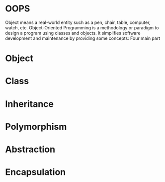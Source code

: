 # OOPS
Object means a real-world entity such as a pen, chair, table, computer, watch, etc. Object-Oriented Programming is a methodology or paradigm to design a program using classes and objects. It simplifies software development and maintenance by providing some concepts:
Four main part
# Object
# Class
# Inheritance
# Polymorphism
# Abstraction
# Encapsulation
